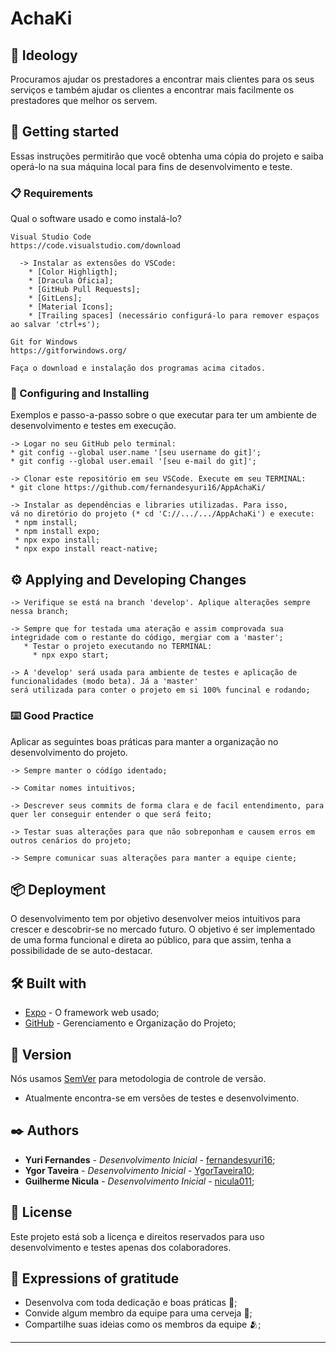 # AchaKi

## 💭 Ideology

Procuramos ajudar os prestadores a encontrar mais clientes para os seus serviços e também ajudar os clientes a encontrar mais facilmente os prestadores que melhor os servem.

## 🚀 Getting started

Essas instruções permitirão que você obtenha uma cópia do projeto e saiba operá-lo na sua máquina local para fins de desenvolvimento e teste.

### 📋 Requirements

Qual o software usado e como instalá-lo?

```
Visual Studio Code
https://code.visualstudio.com/download

  -> Instalar as extensões do VSCode:
    * [Color Highligth];
    * [Dracula Oficia];
    * [GitHub Pull Requests];
    * [GitLens];
    * [Material Icons];
    * [Trailing spaces] (necessário configurá-lo para remover espaços ao salvar 'ctrl+s');

Git for Windows
https://gitforwindows.org/

Faça o download e instalação dos programas acima citados.
```

### 🔧 Configuring and Installing

Exemplos e passo-a-passo sobre o que executar para ter um ambiente de desenvolvimento e testes em execução.

```
-> Logar no seu GitHub pelo terminal:
* git config --global user.name '[seu username do git]';
* git config --global user.email '[seu e-mail do git]';

-> Clonar este repositório em seu VSCode. Execute em seu TERMINAL:
* git clone https://github.com/fernandesyuri16/AppAchaKi/

-> Instalar as dependências e libraries utilizadas. Para isso,
vá no diretório do projeto (* cd 'C://.../.../AppAchaKi') e execute:
 * npm install;
 * npm install expo;
 * npx expo install;
 * npx expo install react-native;
```

## ⚙️ Applying and Developing Changes

```
-> Verifique se está na branch 'develop'. Aplique alterações sempre nessa branch;

-> Sempre que for testada uma ateração e assim comprovada sua integridade com o restante do código, mergiar com a 'master';
   * Testar o projeto executando no TERMINAL:
     * npx expo start;

-> A 'develop' será usada para ambiente de testes e aplicação de funcionalidades (modo beta). Já a 'master'
será utilizada para conter o projeto em si 100% funcinal e rodando;

```

### ⌨️ Good Practice

Aplicar as seguintes boas práticas para manter a organização no desenvolvimento do projeto.
```
-> Sempre manter o códígo identado;

-> Comitar nomes intuitivos;

-> Descrever seus commits de forma clara e de facil entendimento, para quer ler conseguir entender o que será feito;

-> Testar suas alterações para que não sobreponham e causem erros em outros cenários do projeto;

-> Sempre comunicar suas alterações para manter a equipe ciente;
```

## 📦 Deployment

O desenvolvimento tem por objetivo desenvolver meios intuitivos para crescer e descobrir-se no mercado futuro. 
O objetivo é ser implementado de uma forma funcional e direta ao público, para que assim, tenha a possibilidade de se auto-destacar.

## 🛠️ Built with

* [Expo](https://docs.expo.dev/) - O framework web usado;
* [GitHub](https://github.com/) - Gerenciamento e Organização do Projeto;

## 📌 Version

Nós usamos [SemVer](http://semver.org/) para metodologia de controle de versão.
* Atualmente encontra-se em versões de testes e desenvolvimento.

## ✒️ Authors

* **Yuri Fernandes** - *Desenvolvimento Inicial* - [fernandesyuri16](https://github.com/fernandesyuri16/);
* **Ygor Taveira** - *Desenvolvimento Inicial* - [YgorTaveira10](https://github.com/YgorTaveira10);
* **Guilherme Nicula** - *Desenvolvimento Inicial* - [nicula011](https://github.com/nicula011);

## 📄 License

Este projeto está sob a licença e direitos reservados para uso desenvolvimento e testes apenas dos colaboradores.

## 🎁 Expressions of gratitude

* Desenvolva com toda dedicação e boas práticas 📢;
* Convide algum membro da equipe para uma cerveja 🍺;
* Compartilhe suas ideias como os membros da equipe 🫂;

---
